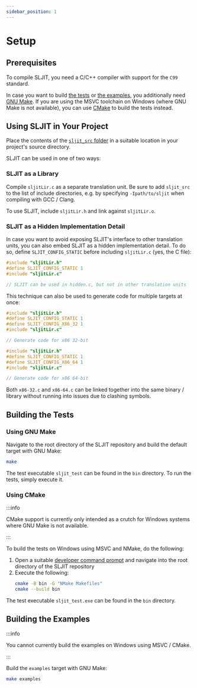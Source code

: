 ```yaml
---
sidebar_position: 1
---
```


# Setup

## Prerequisites

To compile SLJIT, you need a C/C++ compiler with support for the `C99` standard.

In case you want to build [the tests](#building-the-tests) or [the examples](#building-the-examples), you additionally need [GNU Make](https://www.gnu.org/software/make/). If you are using the MSVC toolchain on Windows (where GNU Make is not available), you can use [CMake](https://cmake.org/) to build the tests instead.

## Using SLJIT in Your Project

Place the contents of the [`sljit_src` folder](https://github.com/zherczeg/sljit/tree/master/sljit_src) in a suitable location in your project's source directory.

SLJIT can be used in one of two ways:

### SLJIT as a Library

Compile `sljitLir.c` as a separate translation unit. Be sure to add `sljit_src` to the list of include directories, e.g. by specifying `-Ipath/to/sljit` when compiling with GCC / Clang.

To use SLJIT, include `sljitLir.h` and link against `sljitLir.o`.

### SLJIT as a Hidden Implementation Detail

In case you want to avoid exposing SLJIT's interface to other translation units, you can also embed SLJIT as a hidden implementation detail. To do so, define `SLJIT_CONFIG_STATIC` before including `sljitLir.c` (yes, the C file):

```c title="hidden.c"
#include "sljitLir.h"
#define SLJIT_CONFIG_STATIC 1
#include "sljitLir.c"

// SLJIT can be used in hidden.c, but not in other translation units
```

This technique can also be used to generate code for multiple targets at once:

```c title="x86-32.c"
#include "sljitLir.h"
#define SLJIT_CONFIG_STATIC 1
#define SLJIT_CONFIG_X86_32 1
#include "sljitLir.c"

// Generate code for x86 32-bit
```

```c title="x86-64.c"
#include "sljitLir.h"
#define SLJIT_CONFIG_STATIC 1
#define SLJIT_CONFIG_X86_64 1
#include "sljitLir.c"

// Generate code for x86 64-bit
```

Both `x86-32.c` and `x86-64.c` can be linked together into the same binary / library without running into issues due to clashing symbols.

## Building the Tests

### Using GNU Make

Navigate to the root directory of the SLJIT repository and build the default target with GNU Make:

```bash
make
```

The test executable `sljit_test` can be found in the `bin` directory. To run the tests, simply execute it.

### Using CMake

:::info

CMake support is currently only intended as a crutch for Windows systems where GNU Make is not available.

:::

To build the tests on Windows using MSVC and NMake, do the following:

1. Open a suitable [developer command prompt](https://learn.microsoft.com/en-us/visualstudio/ide/reference/command-prompt-powershell?view=vs-2022) and navigate into the root directory of the SLJIT repository
2. Execute the following:
    ```bash
    cmake -B bin -G "NMake Makefiles"
    cmake --build bin
    ```

The test executable `sljit_test.exe` can be found in the `bin` directory.

## Building the Examples

:::info

You cannot currently build the examples on Windows using MSVC / CMake.

:::

Build the `examples` target with GNU Make:

```bash
make examples
```
